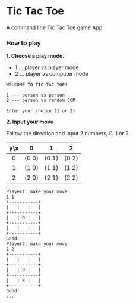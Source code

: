 # Tic Tac Toe
A command line Tic Tac Toe game App.

### How to play
**1. Choose a play mode.**
- 1 ... player vs player mode
- 2 ... player vs computer mode

```
WELCOME TO TIC TAC TOE!

1 --- person vs person
2 --- person vs random COM

Enter your choice (1 or 2)

```


**2. Input your move**

Follow the direction and input 2 numbers, 0, 1 or 2.

|  y\x  |   0   |   1   |   2   |
|:-----:|:-----:|:-----:|:-----:|
|   0   | (0 0) | (0 1) | (0 2) |
|   1   | (1 0) | (1 1) | (1 2) |
|   2   | (2 0) | (2 1) | (2 2) |


```
Player1: make your move
1 1
+-----------+
|   |   |   |
+-----------+
|   | O |   |
+-----------+
|   |   |   |
+-----------+
Good!
Player2: make your move
1 2
+-----------+
|   |   |   |
+-----------+
|   | O |   |
+-----------+
|   | X |   |
+-----------+
Good!
...
```
